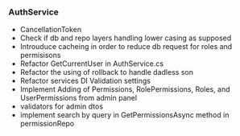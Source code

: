 ### AuthService

- CancellationToken
- Check if db and repo layers handling lower casing as supposed
- Introuduce cacheing in order to reduce db request for roles and permisisons
- Refactor GetCurrentUser in AuthService.cs
- Refactor the using of rollback to handle dadless son
- Refactor services DI Validation settings
- Implement Adding of Permissions, RolePermissions, Roles, and UserPermissions from admin panel
- validators for admin dtos
- implement search by query in GetPermissionsAsync method in permissionRepo
